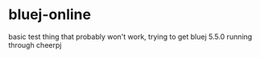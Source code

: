 # bluej-online
basic test thing that probably won't work, trying to get bluej 5.5.0 running through cheerpj
